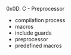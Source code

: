 0x0D. C - Preprocessor

- compilafion process
- macros
- include guards
- preprocessor
- predefined macros
